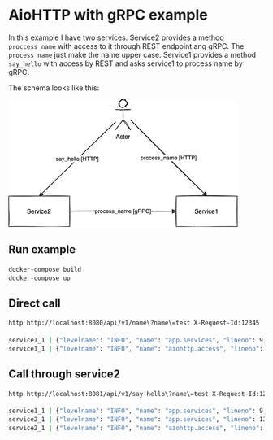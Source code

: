 # AioHTTP with gRPC example

In this example I have two services. Service2 provides a method `proccess_name` with access to it through REST endpoint ang gRPC. The `process_name` just make the name upper case.
Service1 provides a method `say_hello` with access by REST and asks service1 to process name by gRPC.

The schema looks like this:

![Schema](schema.png)

## Run example

```bash
docker-compose build
docker-compose up
```

## Direct call

```bash
http http://localhost:8080/api/v1/name\?name\=test X-Request-Id:12345

service1_1 | {"levelname": "INFO", "name": "app.services", "lineno": 9, "message": "action=process_name, status=success, name=TEST", "request_id": "12345"}
service1_1 | {"levelname": "INFO", "name": "aiohttp.access", "lineno": 206, "message": "request: 172.24.0.1 GET /api/v1/name?name=test HTTP/1.1 200 194 0.000669 200 194", "request_id": "12345", "remote_address": "172.24.0.1", "first_request_line": "GET /api/v1/name?name=test HTTP/1.1", "response_status": 200, "response_size": 194, "request_time_frac": "0.000669"}
```

## Call through service2

```bash
http http://localhost:8081/api/v1/say-hello\?name\=test X-Request-Id:12345

service1_1 | {"levelname": "INFO", "name": "app.services", "lineno": 9, "message": "action=process_name, status=success, name=TEST", "request_id": "12345"}
service2_1 | {"levelname": "INFO", "name": "app.services", "lineno": 13, "message": "action=say_hello, status=success, hello=Hello, TEST!", "request_id": "12345"}
service2_1 | {"levelname": "INFO", "name": "aiohttp.access", "lineno": 206, "message": "request: 172.24.0.1 GET /api/v1/say-hello?name=test HTTP/1.1 200 192 0.002573 200 192", "request_id": "12345", "remote_address": "172.24.0.1", "first_request_line": "GET /api/v1/say-hello?name=test HTTP/1.1", "response_status": 200, "response_size": 192, "request_time_frac": "0.002573"}
```
